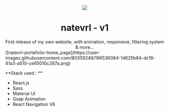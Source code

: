 <p align="center" ><img src="https://img.icons8.com/emoji/48/000000/star-emoji.png"/></p>
<h1 align="center">natevrl - v1</h1>
<center>First release of my own website, with animation, responsive, filtering system & more...</center>
![natevrl-portefolio-home_page](https://user-images.githubusercontent.com/80359249/196536084-1d625b84-dc18-41a3-a510-ce65010c267a.png)

**Stack used : **
- React.js
-   Sass
-   Material UI
-   Gsap Animation
-   React Navigation V6
